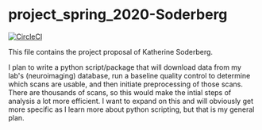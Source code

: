 # project_spring_2020-Soderberg

[![CircleCI](https://circleci.com/gh/biof309/project_spring_2020/tree/master.svg?style=shield)](https://circleci.com/gh/biof309/project_spring_2020/tree/master)

This file contains the project proposal of Katherine Soderberg.

I plan to write a python script/package that will download data from my lab's (neuroimaging) database, run a baseline quality control to determine which scans are usable, and then initiate preprocessing of those scans. There are thousands of scans, so this would make the intial steps of analysis a lot more efficient. I want to expand on this and will obviously get more specific as I learn more about python scripting, but that is my general plan.
